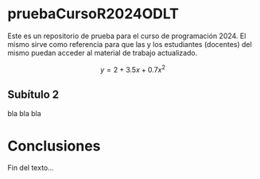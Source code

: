 # pruebaCursoR2024ODLT

Este es un repositorio de prueba para el curso de programación 2024. El mismo sirve como referencia para que las y los estudiantes (docentes) del mismo puedan acceder al material de trabajo actualizado.

$$y=2+3.5x+0.7x^2$$
## Subítulo 2
bla bla bla

# Conclusiones
Fin del texto...
